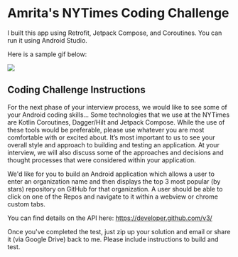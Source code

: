 # Amrita's NYTimes Coding Challenge

I built this app using Retrofit, Jetpack Compose, and Coroutines. You can run it using
Android Studio. 

Here is a sample gif below:

![](https://github.com/iamrita/nytimes-coding-challenge/blob/main/sample_video.gif)

## Coding Challenge Instructions

For the next phase of your interview process, we would like to see some of your Android coding
skills… Some technologies that we use at the NYTimes are Kotlin Coroutines, Dagger/Hilt and Jetpack
Compose. While the use of these tools would be preferable, please use whatever you are most
comfortable with or excited about. It’s most important to us to see your overall style and approach
to building and testing an application. At your interview, we will also discuss some of the
approaches and decisions and thought processes that were considered within your application.

We'd like for you to build an Android application which allows a user to enter an organization name
and then displays the top 3 most popular (by stars) repository on GitHub for that organization. A
user should be able to click on one of the Repos and navigate to it within a webview or chrome
custom tabs.

You can find details on the API here: https://developer.github.com/v3/

Once you've completed the test, just zip up your solution and email or share it (via Google Drive)
back to me. Please include instructions to build and test.
